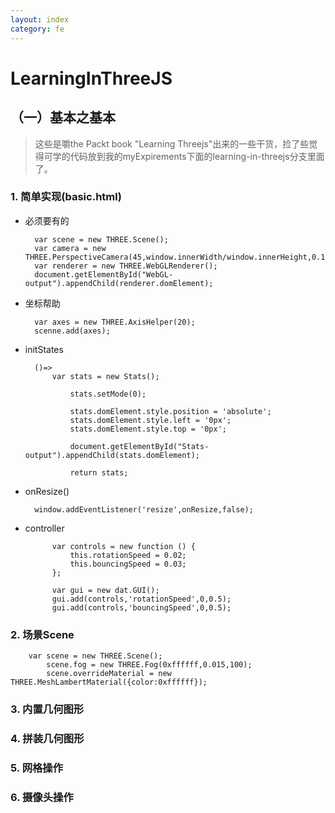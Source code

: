 ```yaml
---
layout: index
category: fe
---
```


# LearningInThreeJS
## （一）基本之基本

> 这些是嚼the Packt book "Learning Threejs"出来的一些干货，捡了些觉得可学的代码放到我的myExpirements下面的learning-in-threejs分支里面了。

### 1. 简单实现(basic.html)

* 必须要有的

        var scene = new THREE.Scene();
        var camera = new THREE.PerspectiveCamera(45,window.innerWidth/window.innerHeight,0.1,1000);
        var renderer = new THREE.WebGLRenderer();
        document.getElementById("WebGL-output").appendChild(renderer.domElement);
        
* 坐标帮助

        var axes = new THREE.AxisHelper(20);
        scenne.add(axes);
        
* initStates

        ()=>
            var stats = new Stats();

                stats.setMode(0);

                stats.domElement.style.position = 'absolute';
                stats.domElement.style.left = '0px';
                stats.domElement.style.top = '0px';

                document.getElementById("Stats-output").appendChild(stats.domElement);

                return stats;
                
* onResize()

        window.addEventListener('resize',onResize,false);
        
* controller

            var controls = new function () {
                this.rotationSpeed = 0.02;
                this.bouncingSpeed = 0.03;
            };

            var gui = new dat.GUI();
            gui.add(controls,'rotationSpeed',0,0.5);
            gui.add(controls,'bouncingSpeed',0,0.5);

### 2. 场景Scene

        var scene = new THREE.Scene();
            scene.fog = new THREE.Fog(0xffffff,0.015,100);
            scene.overrideMaterial = new THREE.MeshLambertMaterial({color:0xffffff});
            
### 3. 内置几何图形 

### 4. 拼装几何图形

### 5. 网格操作

### 6. 摄像头操作